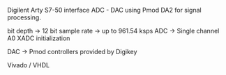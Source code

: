 Digilent Arty S7-50 interface ADC - DAC using Pmod DA2 for signal processing.

bit depth -> 12 bit 
sample rate -> up to 961.54 ksps
ADC -> Single channel A0
XADC initialization

DAC -> Pmod controllers provided by Digikey

Vivado / VHDL
 
